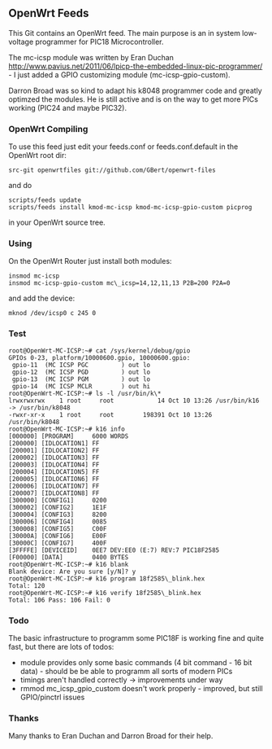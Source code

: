 ## OpenWrt Feeds

This Git contains an OpenWrt feed. The main purpose is an in system low-voltage programmer for PIC18 Microcontroller.

The mc-icsp module was written by Eran Duchan http://www.pavius.net/2011/06/lpicp-the-embedded-linux-pic-programmer/ -
I just added a GPIO customizing module (mc-icsp-gpio-custom).

Darron Broad was so kind to adapt his k8048 programmer code and greatly optimzed the modules. He is still
active and is on the way to get more PICs working (PIC24 and maybe PIC32). 

### OpenWrt Compiling

To use this feed just edit your feeds.conf or feeds.conf.default in the OpenWrt root dir:

<pre><code>src-git openwrtfiles git://github.com/GBert/openwrt-files</pre></code>
and do
<pre><code>scripts/feeds update
scripts/feeds install kmod-mc-icsp kmod-mc-icsp-gpio-custom picprog</pre></code>
in your OpenWrt source tree.

### Using
On the OpenWrt Router just install both modules:
<pre><code>insmod mc-icsp
insmod mc-icsp-gpio-custom mc\_icsp=14,12,11,13 P2B=200 P2A=0</pre></code>
and add the device:
<pre><code>mknod /dev/icsp0 c 245 0</pre></code>
### Test

<pre><code>root@OpenWrt-MC-ICSP:~# cat /sys/kernel/debug/gpio
GPIOs 0-23, platform/10000600.gpio, 10000600.gpio:
 gpio-11  (MC ICSP PGC         ) out lo
 gpio-12  (MC ICSP PGD         ) out lo
 gpio-13  (MC ICSP PGM         ) out lo
 gpio-14  (MC ICSP MCLR        ) out hi
root@OpenWrt-MC-ICSP:~# ls -l /usr/bin/k\*
lrwxrwxrwx    1 root     root            14 Oct 10 13:26 /usr/bin/k16 -> /usr/bin/k8048
-rwxr-xr-x    1 root     root        198391 Oct 10 13:26 /usr/bin/k8048
root@OpenWrt-MC-ICSP:~# k16 info
[000000] [PROGRAM]     6000 WORDS
[200000] [IDLOCATION1] FF
[200001] [IDLOCATION2] FF
[200002] [IDLOCATION3] FF
[200003] [IDLOCATION4] FF
[200004] [IDLOCATION5] FF
[200005] [IDLOCATION6] FF
[200006] [IDLOCATION7] FF
[200007] [IDLOCATION8] FF
[300000] [CONFIG1]     0200
[300002] [CONFIG2]     1E1F
[300004] [CONFIG3]     8200
[300006] [CONFIG4]     0085
[300008] [CONFIG5]     C00F
[30000A] [CONFIG6]     E00F
[30000C] [CONFIG7]     400F
[3FFFFE] [DEVICEID]    0EE7 DEV:EE0 (E:7) REV:7 PIC18F2585
[F00000] [DATA]        0400 BYTES
root@OpenWrt-MC-ICSP:~# k16 blank
Blank device: Are you sure [y/N]? y
root@OpenWrt-MC-ICSP:~# k16 program 18f2585\_blink.hex 
Total: 120
root@OpenWrt-MC-ICSP:~# k16 verify 18f2585\_blink.hex 
Total: 106 Pass: 106 Fail: 0
</pre></code>

### Todo

The basic infrastructure to programm some PIC18F is working fine and quite fast, but
there are lots of todos:

* module provides only some basic commands (4 bit command - 16 bit data) - should be be able
  to programm all sorts of modern PICs
* timings aren't handled correctly -> improvements under way
* rmmod mc\_icsp\_gpio\_custom doesn't work properly - improved, but still GPIO/pinctrl issues

### Thanks

Many thanks to Eran Duchan and Darron Broad for their help.

